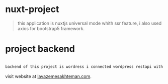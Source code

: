# nuxt-project

> this application is nuxtjs universal mode whith ssr feature, i also used axios for bootstrap5 framework.

# project backend

``` bash

backend of this project is wordress i connected wordpress restapi with nuxtjs


```

visit website at [lavazemesakhteman.com](https://lavazemesakhteman.com/).
